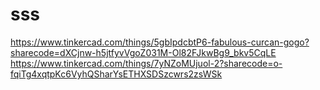 # sss

https://www.tinkercad.com/things/5gbIpdcbtP6-fabulous-curcan-gogo?sharecode=dXCjnw-h5jtfyvVgoZ031M-Ol82FJkwBg9_bkv5CqLE
https://www.tinkercad.com/things/7yNZoMUjuol-2?sharecode=o-fqiTg4xqtpKc6VyhQSharYsETHXSDSzcwrs2zsWSk

